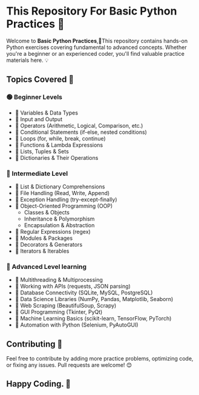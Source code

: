 # This Repository For Basic Python Practices 🐍

Welcome to **Basic Python Practices**,🥰This repository contains hands-on Python exercises covering fundamental to advanced concepts. Whether you're a beginner or an experienced coder, you'll find valuable practice materials here. 💡

## Topics Covered 📌

### 🟢 Beginner Levels
- 🔹 Variables & Data Types
- 🔹 Input and Output
- 🔹 Operators (Arithmetic, Logical, Comparison, etc.)
- 🔹 Conditional Statements (if-else, nested conditions)
- 🔹 Loops (for, while, break, continue)
- 🔹 Functions & Lambda Expressions
- 🔹 Lists, Tuples & Sets
- 🔹 Dictionaries & Their Operations

### 🔵 Intermediate Level
- 🔸 List & Dictionary Comprehensions
- 🔸 File Handling (Read, Write, Append)
- 🔸 Exception Handling (try-except-finally)
- 🔸 Object-Oriented Programming (OOP)
  - Classes & Objects
  - Inheritance & Polymorphism
  - Encapsulation & Abstraction
- 🔸 Regular Expressions (regex)
- 🔸 Modules & Packages
- 🔸 Decorators & Generators
- 🔸 Iterators & Iterables

### 🔴 Advanced Level learning 
- 🚀 Multithreading & Multiprocessing
- 🚀 Working with APIs (requests, JSON parsing)
- 🚀 Database Connectivity (SQLite, MySQL, PostgreSQL)
- 🚀 Data Science Libraries (NumPy, Pandas, Matplotlib, Seaborn)
- 🚀 Web Scraping (BeautifulSoup, Scrapy)
- 🚀 GUI Programming (Tkinter, PyQt)
- 🚀 Machine Learning Basics (scikit-learn, TensorFlow, PyTorch)
- 🚀 Automation with Python (Selenium, PyAutoGUI)



## Contributing 🤝
Feel free to contribute by adding more practice problems, optimizing code, or fixing any issues. Pull requests are welcome! 😊

## Happy Coding. 🎯



